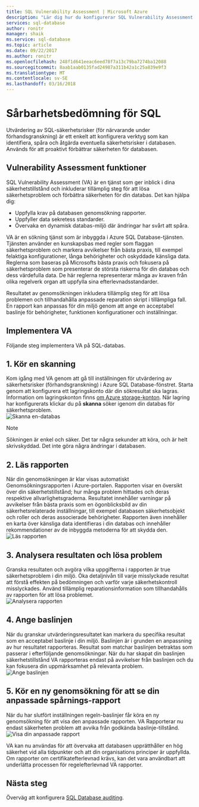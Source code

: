 ```yaml
---
title: SQL Vulnerability Assessment | Microsoft Azure
description: "Lär dig hur du konfigurerar SQL Vulnerability Assessment på SQL-databas."
services: sql-database
author: ronitr
manager: shaik
ms.service: sql-database
ms.topic: article
ms.date: 09/22/2017
ms.author: ronitr
ms.openlocfilehash: 248f1d641eeac6eed78f7a13c79ba7274ba12088
ms.sourcegitcommit: 8aab1aab0135fad24987a311b42a1c25a839e9f3
ms.translationtype: MT
ms.contentlocale: sv-SE
ms.lasthandoff: 03/16/2018
---
```

# <a name="sql-vulnerability-assessment"></a>Sårbarhetsbedömning för SQL

Utvärdering av SQL-säkerhetsrisker (för närvarande under förhandsgranskning) är ett enkelt att konfigurera verktyg som kan identifiera, spåra och åtgärda eventuella säkerhetsrisker i databasen. Används för att proaktivt förbättrar säkerheten för databasen.  

## <a name="vulnerability-assessment-features"></a>Vulnerability Assessment funktioner  
SQL Vulnerability Assessment (VA) är en tjänst som ger inblick i dina säkerhetstillstånd och inkluderar tillämplig steg för att lösa säkerhetsproblem och förbättra säkerheten för din databas. Det kan hjälpa dig:  
- Uppfylla krav på databasen genomsökning rapporter.  
- Uppfyller data sekretess standarder.  
- Övervaka en dynamisk databas-miljö där ändringar har svårt att spåra.  

VA är en sökning tjänst som är inbyggda i Azure SQL Database-tjänsten. Tjänsten använder en kunskapsbas med regler som flaggan säkerhetsproblem och markera avvikelser från bästa praxis, till exempel felaktiga konfigurationer, långa behörigheter och oskyddade känsliga data. Reglerna som baseras på Microsofts bästa praxis och fokusera på säkerhetsproblem som presenterar de största riskerna för din databas och dess värdefulla data. De här reglerna representerar många av kraven från olika regelverk organ att uppfylla sina efterlevnadsstandarder.  

Resultatet av genomsökningen inkludera tillämplig steg för att lösa problemen och tillhandahålla anpassade reparation skript i tillämpliga fall. En rapport kan anpassas för din miljö genom att ange en acceptabel baslinje för behörigheter, funktionen konfigurationer och inställningar.   

## <a name="implementing-va"></a>Implementera VA  
Följande steg implementera VA på SQL-databas.  

## <a name="1-run-a-scan"></a>1. Kör en skanning  
Kom igång med VA genom att gå till inställningen för utvärdering av säkerhetsrisker (förhandsgranskning) i Azure SQL Database-fönstret. Starta genom att konfigurera ett lagringskonto där din sökresultat ska lagras. Information om lagringskonton finns [om Azure storage-konton](../storage/common/storage-create-storage-account.md). När lagring har konfigurerats klickar du på **skanna** söker igenom din databas för säkerhetsproblem.  
![Skanna en-databas](./media/sql-vulnerability-assessment/pp_va_initialize.png)  
  > [!NOTE]   
  > Sökningen är enkel och säker. Det tar några sekunder att köra, och är helt skrivskyddad. Det inte göra några ändringar i databasen.  

## <a name="2-view-the-report"></a>2. Läs rapporten  
När din genomsökningen är klar visas automatiskt Genomsökningsrapporten i Azure-portalen. Rapporten visar en översikt över din säkerhetstillstånd; hur många problem hittades och deras respektive allvarlighetsgraderna. Resultatet innehåller varningar på avvikelser från bästa praxis som en ögonblicksbild av din säkerhetsrelaterade inställningar, till exempel databasen säkerhetsobjekt och roller och deras associerade behörigheter. Rapporten även innehåller en karta över känsliga data identifieras i din databas och innehåller rekommendationer av de inbyggda metoderna för att skydda den.  
![Läs rapporten](./media/sql-vulnerability-assessment/pp_main_getstarted.png)  

## <a name="3-analyze-the-results-and-resolve-issues"></a>3. Analysera resultaten och lösa problem  
Granska resultaten och avgöra vilka uppgifterna i rapporten är true säkerhetsproblem i din miljö. Öka detaljnivån till varje misslyckade resultat att förstå effekten på bedömningen och varför varje säkerhetskontroll misslyckades. Använd tillämplig reparationsinformation som tillhandahålls av rapporten för att lösa problemet.  
![Analysera rapporten](./media/sql-vulnerability-assessment/pp_fail_rule_show_remediation.png)    

## <a name="4-set-your-baseline"></a>4. Ange baslinjen  
När du granskar utvärderingsresultatet kan markera du specifika resultat som en acceptabel baslinje i din miljö. Baslinjen är i grunden en anpassning av hur resultatet rapporteras. Resultat som matchar baslinjen betraktas som passerar i efterföljande genomsökningar. När du har skapat din baslinjen säkerhetstillstånd VA rapporteras endast på avvikelser från baslinjen och du kan fokusera din uppmärksamhet på relevanta problem.  
![Ange baslinjen](./media/sql-vulnerability-assessment/pp_fail_rule_show_baseline.png)  

## <a name="5-run-a-new-scan-to-see-your-customized-tracking-report"></a>5. Kör en ny genomsökning för att se din anpassade spårnings-rapport  
När du har slutfört inställningen regeln-baslinjer får köra en ny genomsökning för att visa den anpassade rapporten. VA Rapporterar nu endast säkerheten problem att avvika från godkända baslinje-tillstånd.  
![Visa din anpassade rapport](./media/sql-vulnerability-assessment/pp_pass_main_with_baselines.png)  

VA kan nu användas för att övervaka att databasen upprätthåller en hög säkerhet vid alla tidpunkter och att din organisations principer är uppfyllda. Om rapporter om certifikatefterlevnad krävs, kan det vara användbart att underlätta processen för regelefterlevnad VA rapporter.  

## <a name="next-steps"></a>Nästa steg  

Överväg att konfigurera [SQL Database auditing](sql-database-auditing.md).  
